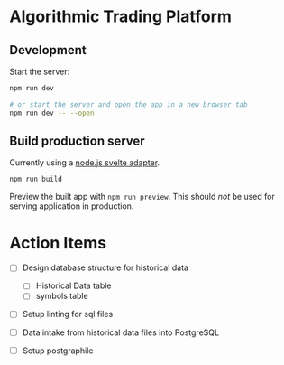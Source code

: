 # Algorithmic Trading Platform

## Development

Start the server:

```bash
npm run dev

# or start the server and open the app in a new browser tab
npm run dev -- --open
```

## Build production server

Currently using a [node.js svelte adapter](https://github.com/sveltejs/kit/tree/master/packages/adapter-node).

```bash
npm run build
```

Preview the built app with `npm run preview`. This should _not_ be used for
serving application in production.

# Action Items

- [ ] Design database structure for historical data
    - [ ] Historical Data table
    - [ ] symbols table
- [ ] Setup linting for sql files
- [ ] Data intake from historical data files into PostgreSQL
- [ ] Setup postgraphile


